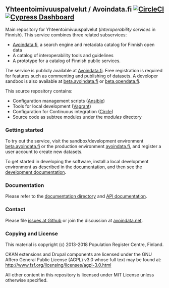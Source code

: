 
## Yhteentoimivuuspalvelut / Avoindata.fi [![CircleCI][circleci-image]][circleci-url] [![Cypress Dashboard](https://img.shields.io/badge/cypress-dashboard-brightgreen.svg)](https://dashboard.cypress.io/#/projects/ssb2ut/runs)

Main repository for Yhteentoimivuuspalvelut (_Interoperability services_ in Finnish). This service combines three related subservices:

- [Avoindata.fi](https://www.avoindata.fi/), a search engine and metadata catalog for Finnish open data
- A catalog of interoperability tools and guidelines
- A prototype for a catalog of Finnish public services.

The service is publicly available at [Avoindata.fi](https://www.avoindata.fi/). Free registration is required for features such as commenting and publishing of datasets. A developer sandbox is also available at [beta.avoindata.fi](http://beta.avoindata.fi) or [beta.opendata.fi](http://beta.opendata.fi).

This source repository contains:

- Configuration management scripts ([Ansible](http://www.ansible.com))
- Tools for local development ([Vagrant](http://www.vagrantup.com))
- Configuration for Continuous integration ([Circle](https://circleci.com/gh/vrk-kpa/opendata))
- Source code as subtree modules under the _modules_ directory

### Getting started

To try out the service, visit the sandbox/development environment [beta.avoindata.fi](http://beta.avoindata.fi) or the production environment [avoindata.fi](http://avoindata.fi), and register a user account to create new datasets.

To get started in developing the software, install a local development environment as described in the [documentation](doc/local-installation.md), and then see the [development documentation](doc/local-development.md).

### Documentation

Please refer to the [documentation directory](doc) and [API documentation](https://github.com/vrk-kpa/ytp-api).

### Contact

Please file [issues at Github](https://github.com/vrk-kpa/ytp/issues) or join the discussion at [avoindata.net](http://avoindata.net/questions/suomen-avoimen-datan-portaalin-rakentaminen).

### Copying and License

This material is copyright (c) 2013-2018 Population Register Centre, Finland.

CKAN extensions and Drupal components are licensed under the GNU Affero General Public License (AGPL) v3.0
whose full text may be found at: http://www.fsf.org/licensing/licenses/agpl-3.0.html

All other content in this repository is licensed under MIT License unless otherwise specified.

[circleci-url]: https://circleci.com/gh/vrk-kpa/opendata
[circleci-image]: https://circleci.com/gh/vrk-kpa/opendata.svg?style=svg
